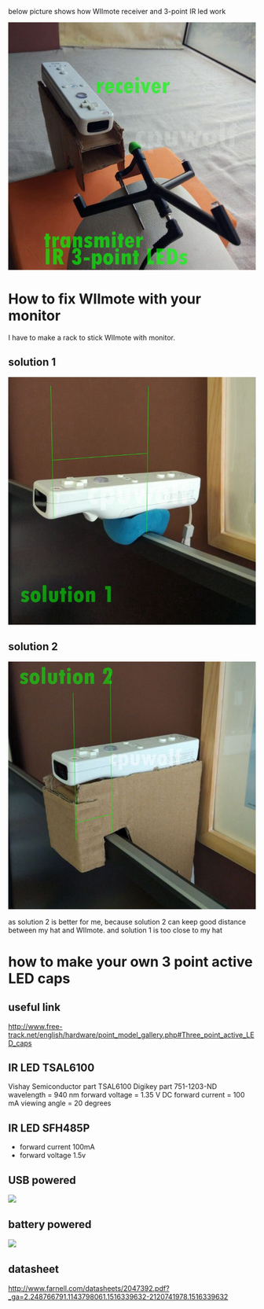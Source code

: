 

below picture shows how WIImote receiver and 3-point IR led work

![](https://github.com/cpuwolf/tracker-wii-pt/blob/v2.3.9/doc/wiimote_how.jpg)

# How to fix WIImote with your monitor

I have to make a rack to stick WIImote with monitor.

## solution 1
![](https://github.com/cpuwolf/tracker-wii-pt/blob/v2.3.9/doc/wiimote_rack1.jpg)
## solution 2
![](https://github.com/cpuwolf/tracker-wii-pt/blob/v2.3.9/doc/wiimote_rack2.jpg)

as solution 2 is better for me, because solution 2 can keep good distance between my hat and WIImote. and solution 1 is too close to my hat

# how to make your own 3 point active LED caps

## useful link

http://www.free-track.net/english/hardware/point_model_gallery.php#Three_point_active_LED_caps

## IR LED TSAL6100
Vishay Semiconductor part TSAL6100 
Digikey part 751-1203-ND 
wavelength = 940 nm
forward voltage = 1.35 V
DC forward current = 100 mA
viewing angle = 20 degrees


## IR LED SFH485P

* forward current 100mA
* forward voltage 1.5v
## USB powered
![](http://shop.strato.de/WebRoot/Store4/Shops/15485180/5085/1AD5/ECCC/F5CA/9F01/C0A8/28B8/72DA/Free-Track-5-Volt-power-source-USB-adaptor-computer.jpg)
## battery powered
![](https://shop.strato.de/WebRoot/Store4/Shops/15485180/4F74/4CD0/7843/4DBD/8161/C0A8/28BD/7931/SFH485p_setup.jpg)

## datasheet

http://www.farnell.com/datasheets/2047392.pdf?_ga=2.248766791.1143798061.1516339632-2120741978.1516339632
